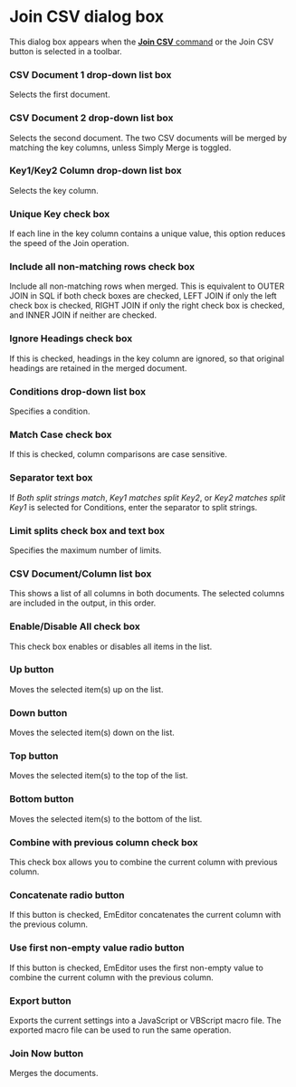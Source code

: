 # Join CSV dialog box

This dialog box appears when the
[**Join CSV** command](../../cmd/edit/join_csv) or the Join CSV button is selected in a toolbar.

### CSV Document 1 drop-down list box

Selects the first document.

### CSV Document 2 drop-down list box

Selects the second document. The two CSV documents will be merged by matching the key columns, unless Simply Merge is toggled.

### Key1/Key2 Column drop-down list box

Selects the key column.

### Unique Key check box

If each line in the key column contains a unique value, this option reduces the speed of the Join operation.

### Include all non-matching rows check box

Include all non-matching rows when merged. This is equivalent to OUTER JOIN in SQL if both check boxes are checked, LEFT JOIN if only the left check box is checked, RIGHT JOIN if
only the right check box is checked, and INNER JOIN if neither are checked.

### Ignore Headings check box

If this is checked, headings in the key column are ignored, so that original headings are retained in the merged document.

### Conditions drop-down list box

Specifies a condition.

### Match Case check box

If this is checked, column comparisons are case sensitive.

### Separator text box

If _Both split strings match_, _Key1 matches split Key2_, or _Key2 matches split Key1_ is selected for Conditions, enter the separator to split strings.

### Limit splits check box and text box

Specifies the maximum number of limits.

### CSV Document/Column list box

This shows a list of all columns in both documents. The selected columns are included in the output, in this order.

### Enable/Disable All check box

This check box enables or disables all items in the list.

### Up button

Moves the selected item(s) up on the list.

### Down button

Moves the selected item(s) down on the list.

### Top button

Moves the selected item(s) to the top of the list.

### Bottom button

Moves the selected item(s) to the bottom of the list.

### Combine with previous column check box

This check box allows you to combine the current column with previous column.

### Concatenate radio button

If this button is checked, EmEditor concatenates the current column with the previous column.

### Use first non-empty value radio button

If this button is checked, EmEditor uses the first non-empty value to combine the current column with the previous column.

### Export button

Exports the current settings into a JavaScript or VBScript macro file. The exported macro file can be used to run the same operation.

### Join Now button

Merges the documents.

